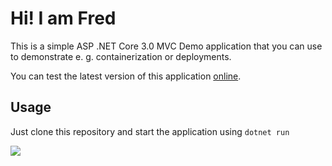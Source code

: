 # Hi! I am Fred

This is a simple ASP .NET Core 3.0 MVC Demo application that you can use to demonstrate e. g. containerization or deployments.

You can test the latest version of this application [online](https://demo.mbrandl.com/).

## Usage

Just clone this repository and start the application using ```dotnet run```

![](https://github.com/whiteducksoftware/sample-mvc/workflows/.github/workflows/workflow.yml/badge.svg)
